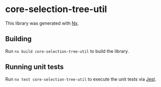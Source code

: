 # core-selection-tree-util

This library was generated with [Nx](https://nx.dev).

## Building

Run `nx build core-selection-tree-util` to build the library.

## Running unit tests

Run `nx test core-selection-tree-util` to execute the unit tests via [Jest](https://jestjs.io).
